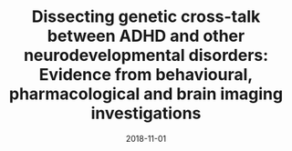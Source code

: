 ---
title: "Dissecting genetic cross-talk between ADHD and other neurodevelopmental disorders: Evidence from behavioural, pharmacological and brain imaging investigations"
collection: publications
permalink: /publication/2018-11-01-Dissecting-genetic-cross-talk-between-ADHD-and-other-neurodevelopmental-disorders-Evidence-from-behavioural-pharmacological-and-brain-imaging-investigations
date: 2018-11-01
venue: 'Psychiatry research'
paperurl: 'http://dx.doi.org/10.1016/j.psychres.2018.08.080'
citation: 'Sengupta, Sarojini M, Fotopoulos, Nellie, <b>Devenyi, Gabriel A</b>, Fortier, Marie-Ève, Ter-Stepanian, Marina, Sagliker, Saba, Karama, Sherif, Mallar Chakravarty, M, Labbe, Aurelie, Grizenko, Natalie, Joober, Ridha, &quot;Dissecting genetic cross-talk between ADHD and other neurodevelopmental disorders: Evidence from behavioural, pharmacological and brain imaging investigations.&quot; Psychiatry research, 2018.'
---